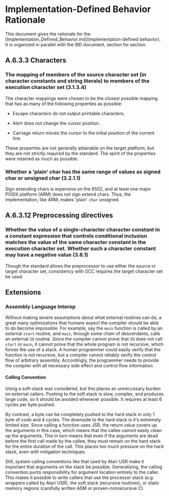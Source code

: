 # Implementation-Defined Behavior Rationale

This document gives the rationale for the
[Implementation_Defined_Behavior.md](implementation-defined behavior). It is
organized in parallel with the IBD document, section for section.

## A.6.3.3 Characters

### The mapping of members of the source character set (in character constants and string literals) to members of the execution character set (3.1.3.4)

The character mappings were chosen to be the closest possible mapping that has as many of the following properties as possible:

* Escape characters do not output printable characters.

* Alert does not change the cursor position.

* Carriage return moves the cursor to the initial position of the current line.

These properties are not generally attainable on the target platform, but
they are not strictly required by the standard. The spirit of the properties
were retained as much as possible.

### Whether a 'plain' char has the same range of values as signed char or unsigned char (3.2.1.1)

Sign extending chars is expensive on the 6502, and at least one major POSIX
platform (ARM) does not sign extend chars. Thus, the implementation, like
ARM, makes 'plain' `char` unsigned.

## A.6.3.12 Preprocessing directives

### Whether the value of a single-character character constant in a constant expression that controls conditional inclusion matches the value of the same character constant in the execution character set. Whether such a character constant may have a negative value (3.8.1)

Though the standard allows the preprocessor to use either the source or
target character set, consistency with GCC requires the target character set
be used.

## Extensions

### Assembly Language Interop

Without making severe assumptions about what external routines can do, a
great many optimizations that humans expect the compiler should be able to do
become impossible. For example, say the `main` function is called by an
external `start` routine, and `main`, through some chain of descendants,
calls an external `IO` routine. Since the compiler cannot prove that `IO`
does not call `start` or `main`, it cannot prove that the whole program is
not recursive, which forces the use of a stack. A human programmer could
easily verify that the function is not recursive, but a compiler cannot
reliably verify the control flow of arbitrary assembly. Accordingly, the
programmer needs to provide the compiler with all necessary side effect and
control flow information.

#### Calling Convention

Using a soft-stack was considered, but this places an unneccesary burden on
external callers. Pushing to the soft stack is slow, complex, and produces
large code, so it should be avoided whenever possible. It requires at least 6
cycles per byte pushed.

By contrast, a byte can be completely pushed to the hard stack in only 1 byte
of code and 4 cycles. The downside to the hard stack is it's extremely
limited size. Since calling a function uses JSR, the return value covers up
the arguments in this case, which means that the callee cannot easily clean
up the arguments. This in turn means that even if the arguments are dead before
the first call made by the callee, they must remain on the hard stack for the entire
duration of the call. This places too much pressure on the hard stack, even with
mitigation techniques.

Still, system calling conventions like that used by Atari USR make it
important that arguments on the stack be possible. Generalizing, the calling
convention punts responsibility for argument location entirely to the caller.
This makes it possible to write callers that use the processor stack (e.g.
wrappers called by Atari USR), the soft stack (recursive routines), or static
memory regions (carefully written ASM or proven-nonrecursive C).
